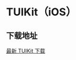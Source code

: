 # TUIKit（iOS）

## 下载地址

[最新 TUIKit 下载](https://imsdk-1252463788.cos.ap-guangzhou.myqcloud.com/4.5.111/TIM_SDK_TUIKIT_iOS_latest_framework.zip)
